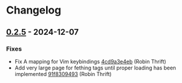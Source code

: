 # Changelog

## [0.2.5](https://github.com/RobinThrift/conveyor/releases/tag/v0.2.5) - 2024-12-07

### <!-- 1 -->Fixes

- Fix A mapping for Vim keybindings [4cd9a3e4eb](https://github.com/RobinThrift/conveyor/commit/4cd9a3e4ebd3e15867c8a1e575d1dd8ef6f9126c) (Robin Thrift)
- Add very large page for fething tags until proper loading has been implemented [91f8309493](https://github.com/RobinThrift/conveyor/commit/91f83094936f9df650c1e95cc34f4ca34549b308) (Robin Thrift)

[0.2.5]: https://github.com/RobinThrift/conveyor/compare/v0.2.4..v0.2.5

